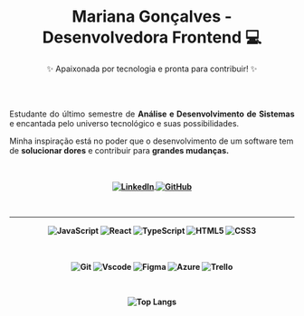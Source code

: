 <h1 align="center">Mariana Gonçalves - Desenvolvedora Frontend 💻</h1>

<p align="center">✨  Apaixonada por tecnologia e pronta para contribuir!  ✨</p>

<br>
<br>
<p align="justify">
  Estudante do último semestre de <b>Análise e Desenvolvimento de Sistemas</b> e encantada pelo universo tecnológico e suas possibilidades.
  
  Minha inspiração está  no poder que o desenvolvimento de um software tem de <b>solucionar dores</b> e contribuir para <b>grandes mudanças<b>.
  
</p>
<br>

<p align="center">
  <a href="https://www.linkedin.com/in/marianasouzagoncalves">
    <img align="center" alt="LinkedIn" src="https://img.shields.io/badge/LinkedIn-0077B5?style=for-the-badge&logo=linkedin&logoColor=white">
  </a>
  <a href="https://github.com/Mari-Goncalves">
    <img align="center" alt="GitHub" src="https://img.shields.io/badge/GitHub-100000?style=for-the-badge&logo=github&logoColor=white">
  </a>
</p>
<br>

<hr>

<p align="center">
  <img align="center" alt="JavaScript" src="https://img.shields.io/badge/JavaScript-F7DF1E?style=for-the-badge&logo=javascript&logoColor=black">
  <img align="center" alt="React" src="https://img.shields.io/badge/React-20232A?style=for-the-badge&logo=react&logoColor=61DAFB">
  <img align="center" alt="TypeScript" src="https://img.shields.io/badge/TypeScript-007ACC?style=for-the-badge&logo=typescript&logoColor=white">
  <img align="center" alt="HTML5" src="https://img.shields.io/badge/HTML5-E34F26?style=for-the-badge&logo=html5&logoColor=white">
  <img align="center" alt="CSS3" src="https://img.shields.io/badge/CSS3-1572B6?style=for-the-badge&logo=css3&logoColor=white">
</p>
<br>
<p align="center">
  <img align="center" alt="Git" src="https://img.shields.io/badge/GIT-E44C30?style=for-the-badge&logo=git&logoColor=white">
  <img align="center" alt="Vscode" src="https://img.shields.io/badge/Vscode-007ACC?style=for-the-badge&logo=visual-studio-code&logoColor=white">
  <img align="center" alt="Figma" src="https://img.shields.io/badge/figma-%23F24E1E.svg?style=for-the-badge&logo=figma&logoColor=white">
  <img align="center" alt="Azure" src="https://img.shields.io/badge/azure-%230072C6.svg?style=for-the-badge&logo=microsoftazure&logoColor=white">
  <img align="center" alt="Trello" src="https://img.shields.io/badge/Trello-%23026AA7.svg?style=for-the-badge&logo=Trello&logoColor=white">
</p>
<br>
<span align="center">
  
  ![Top Langs](https://github-readme-stats-git-masterrstaa-rickstaa.vercel.app/api/top-langs/?username=Mari-Goncalves&layout=compact&bg_color=fff&border_color=f1f1f1&title_color=E94D5F&text_color=000)
  
</span>
